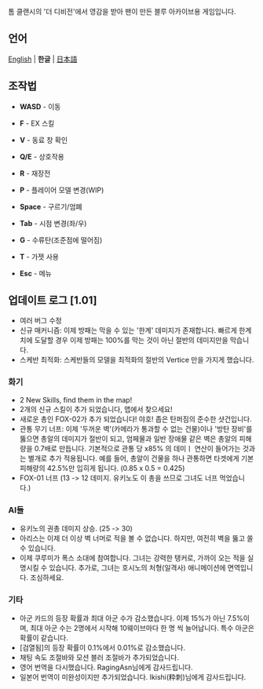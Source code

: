 톰 클랜시의 '더 디비전'에서 영감을 받아 팬이 만든 블루 아카이브용 게임입니다.

## 언어

[English](https://github.com/WhatIsThisG/BlueDivision_Release/wiki/Blue-Division-Wiki) | **한글** | [日本語](https://github.com/WhatIsThisG/BlueDivision_Release/wiki/%E3%83%96%E3%83%AB%E3%83%BC%E3%83%87%E3%82%A3%E3%83%93%E3%82%B8%E3%83%A7%E3%83%B3-Wiki)

## 조작법

- **WASD** - 이동

- **F** - EX 스킬

- **V** - 동료 창 확인

- **Q/E** - 상호작용

- **R** - 재장전

- **P** - 플레이어 모델 변경(WIP)

- **Space** - 구르기/엄폐

- **Tab** - 시점 변경(좌/우)

- **G** - 수류탄(조준점에 떨어짐)

- **T** - 가젯 사용

- **Esc** - 메뉴


## 업데이트 로그 [1.01]

- 여러 버그 수정
- 신규 매커니즘: 이제 방패는 막을 수 있는 '한계' 데미지가 존재합니다. 빠르게 한계치에 도달할 경우 이제 방패는 100%를 막는 것이 아닌 절반의 데미지만을 막습니다.
- 스케반 최적화: 스케반들의 모델을 최적화의 절반의 Vertice 만을 가지게 했습니다.
  
### 화기

- 2 New Skills, find them in the map!
- 2개의 신규 스킬이 추가 되었습니다, 맵에서 찾으세요!
- 새로운 총인 FOX-02가 추가 되었습니다! 야호! 좁은 탄퍼짐의 준수한 샷건입니다.
- 관통 무기 너프: 이제 '두꺼운 벽'(카메라가 통과할 수 없는 건물)이나 '방탄 장비'를 뚫으면 총알의 데미지가 절반이 되고, 엄페물과 일반 장애물 같은 벽은 총알의 피해량을 0.7배로 만듭니다. 기본적으로 관통 당 x85% 의 데미ㅣ 연산이 들어가는 것과는 별개로 추가 적용됩니다. 예를 들어, 총알이 건물을 하나 관통하면 타겟에게 기본 피해량의 42.5%만 입히게 됩니다. (0.85 x 0.5 = 0.425)
- FOX-01 너프 (13 -> 12 데미지. 유키노도 이 총을 쓰므로 그녀도 너프 먹었습니다.)
  
### AI들
  
- 유키노의 권총 데미지 상승. (25 -> 30)
- 아리스는 이제 더 이상 벽 너머로 적을 볼 수 없습니다. 하지만, 여전히 벽을 뚫고 쏠 수 있습니다.
- 이제 쿠루미가 폭스 소대에 참여합니다. 그녀는 강력한 탱커로, 가까이 오는 적을 실명시킬 수 있습니다. 추가로, 그녀는 호시노의 처형(일격사) 애니메이션에 면역입니다. 조심하세요.
  
### 기타
  
- 아군 카드의 등장 확률과 최대 아군 수가 감소했습니다. 이제 15%가 아닌 7.5%이며, 최대 아군 수는 2명에서 시작해 10웨이브마다 한 명 씩 늘어납니다. 특수 아군은 확률이 같습니다.
- [검열됨]의 등장 확률이 0.1%에서 0.01%로 감소했습니다.
- 채팅 속도 조절바와 모션 블러 조절바가 추가되었습니다.
- 영어 번역을 다시했습니다. RagingAsn님에게 감사드립니다.
- 일본어 번역이 미완성이지만 추가되었습니다. Ikishi(粋刺)님에게 감사드립니다.
